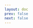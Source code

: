```yaml
---
layout: doc
prev: false
next: false
---
```


<CustomItemBox :item="{
  name: '生命精露',
  icon: '/wiki/item/potion_health.png',
  type: '药水',
  description: '',
  params: {
    stack: 10,
    durability: -1 
  },
  obtain: {
    found: [],
    npc: [],
    shop: [],
    gardening: []
  }
}" />

